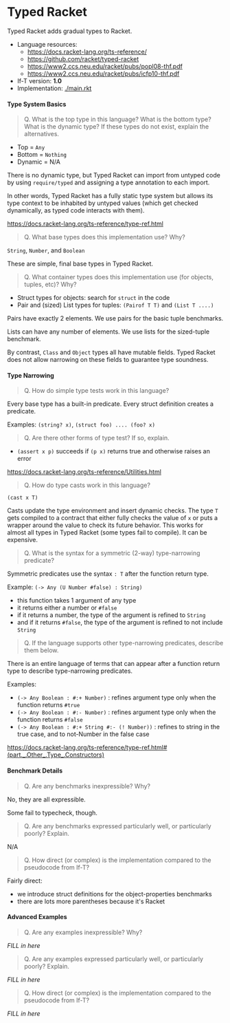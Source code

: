 Typed Racket
===

Typed Racket adds gradual types to Racket.

* Language resources:
  - <https://docs.racket-lang.org/ts-reference/>
  - <https://github.com/racket/typed-racket>
  - <https://www2.ccs.neu.edu/racket/pubs/popl08-thf.pdf>
  - <https://www2.ccs.neu.edu/racket/pubs/icfp10-thf.pdf>
* If-T version: **1.0**
* Implementation: [./main.rkt](./main.rkt)


#### Type System Basics

> Q. What is the top type in this language? What is the bottom type? What is the dynamic type?
> If these types do not exist, explain the alternatives.

* Top = `Any`
* Bottom = `Nothing`
* Dynamic = N/A

There is no dynamic type, but Typed Racket can import from untyped code by using `require/typed`
and assigning a type annotation to each import.

In other words, Typed Racket has a fully static type system but allows its type context
to be inhabited by untyped values (which get checked dynamically, as typed code
interacts with them).

<https://docs.racket-lang.org/ts-reference/type-ref.html>


> Q. What base types does this implementation use? Why?

`String`, `Number`, and `Boolean`

These are simple, final base types in Typed Racket.


> Q. What container types does this implementation use (for objects, tuples, etc)? Why?

* Struct types for objects: search for `struct` in the code
* Pair and (sized) List types for tuples: `(Pairof T T)` and `(List T ....)`

Pairs have exactly 2 elements. We use pairs for the basic tuple benchmarks.

Lists can have any number of elements. We use lists for the sized-tuple benchmark.

By contrast, `Class` and `Object` types all have mutable fields. Typed Racket does
not allow narrowing on these fields to guarantee type soundness.


#### Type Narrowing

> Q. How do simple type tests work in this language?

Every base type has a built-in predicate. Every struct definition creates a predicate.

Examples: `(string? x)`, `(struct foo) .... (foo? x)`


> Q. Are there other forms of type test? If so, explain.

* `(assert x p)` succeeds if `(p x)` returns true and otherwise raises an error

<https://docs.racket-lang.org/ts-reference/Utilities.html>


> Q. How do type casts work in this language?

`(cast x T)`

Casts update the type environment and insert dynamic checks. The type `T` gets
compiled to a contract that either fully checks the value of `x` or puts a
wrapper around the value to check its future behavior. This works for almost
all types in Typed Racket (some types fail to compile). It can be expensive.


> Q. What is the syntax for a symmetric (2-way) type-narrowing predicate?

Symmetric predicates use the syntax `: T` after the function return type.

Example: `(-> Any (U Number #false) : String)`
  * this function takes 1 argument of any type
  * it returns either a number or `#false`
  * if it returns a number, the type of the argument is refined to `String`
  * and if it returns `#false`, the type of the argument is refined to not include `String`


> Q. If the language supports other type-narrowing predicates, describe them below.

There is an entire language of terms that can appear after a function return type to
describe type-narrowing predicates.

Examples:
* `(-> Any Boolean : #:+ Number)` : refines argument type only when the function returns `#true`
* `(-> Any Boolean : #:- Number)` : refines argument type only when the function returns `#false`
* `(-> Any Boolean : #:+ String #:- (! Number))` : refines to string in the true case, and to not-Number in the false case

<https://docs.racket-lang.org/ts-reference/type-ref.html#(part._.Other_.Type_.Constructors)>


#### Benchmark Details

> Q. Are any benchmarks inexpressible? Why?

No, they are all expressible.

Some fail to typecheck, though.


> Q. Are any benchmarks expressed particularly well, or particularly poorly? Explain.

N/A


> Q. How direct (or complex) is the implementation compared to the pseudocode from If-T?

Fairly direct:
* we introduce struct definitions for the object-properties benchmarks
* there are lots more parentheses because it's Racket


#### Advanced Examples

> Q. Are any examples inexpressible? Why?

_FILL in here_


> Q. Are any examples expressed particularly well, or particularly poorly? Explain.

_FILL in here_


> Q. How direct (or complex) is the implementation compared to the pseudocode from If-T?

_FILL in here_



